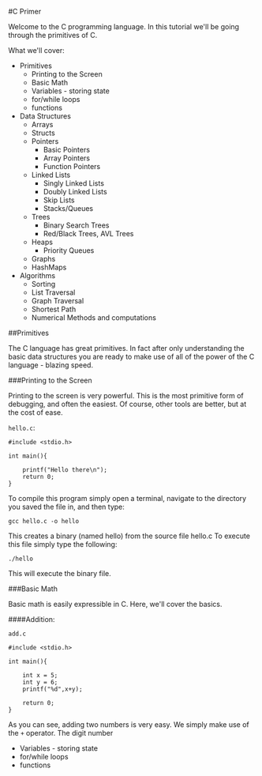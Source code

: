 #C Primer

Welcome to the C programming language.  In this tutorial we'll be going through the primitives of C.  

What we'll cover:

* Primitives
  * Printing to the Screen
  * Basic Math
  * Variables - storing state
  * for/while loops
  * functions
* Data Structures
  * Arrays
  * Structs
  * Pointers
    * Basic Pointers
    * Array Pointers
    * Function Pointers
  * Linked Lists
    * Singly Linked Lists
    * Doubly Linked Lists
    * Skip Lists
    * Stacks/Queues 
  * Trees
    * Binary Search Trees
    * Red/Black Trees, AVL Trees
  * Heaps
    * Priority Queues
  * Graphs
  * HashMaps
* Algorithms
  * Sorting
  * List Traversal
  * Graph Traversal
  * Shortest Path
  * Numerical Methods and computations

##Primitives

The C language has great primitives.  In fact after only understanding the basic data structures you are ready to make use of all of the power of the C language - blazing speed.

###Printing to the Screen
  
Printing to the screen is very powerful.  This is the most primitive form of debugging, and often the easiest.  Of course, other tools are better, but at the cost of ease.  

`hello.c`:

```
#include <stdio.h>

int main(){

    printf("Hello there\n");
    return 0;
}
```

To compile this program simply open a terminal, navigate to the directory you saved the file in, and then type:

`gcc hello.c -o hello`

This creates a binary (named hello) from the source file hello.c  To execute this file simply type the following:

`./hello`

This will execute the binary file.

###Basic Math

Basic math is easily expressible in C.  Here, we'll cover the basics.

####Addition:

`add.c`

```
#include <stdio.h>

int main(){
    
    int x = 5;
    int y = 6;
    printf("%d",x+y);
    
    return 0;
}

```

As you can see, adding two numbers is very easy.  We simply make use of the `+` operator.  The digit number 


  * Variables - storing state
  * for/while loops
  * functions


  
